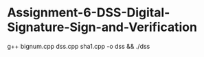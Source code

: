 # Assignment-6-DSS-Digital-Signature-Sign-and-Verification

g++ bignum.cpp dss.cpp sha1.cpp -o dss && ./dss
